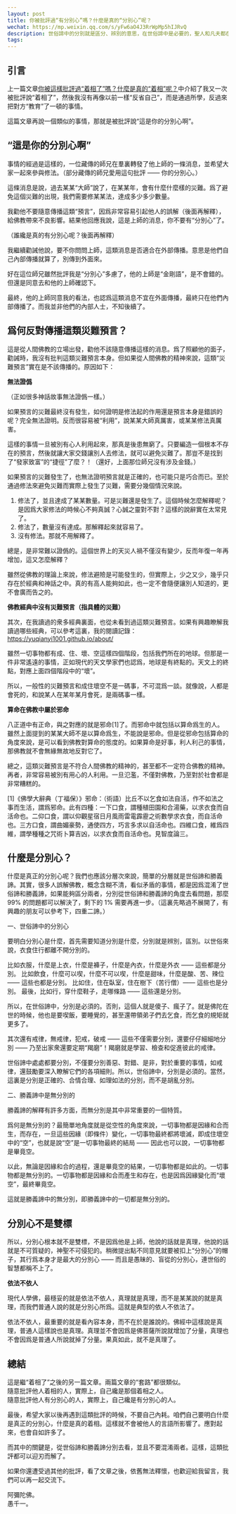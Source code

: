 ```yaml
---
layout: post
title: 你被批評過“有分別心”嗎？什麼是真的“分別心”呢？
wechat: https://mp.weixin.qq.com/s/yFw6aO4J3RrWpMp5hIJRvQ
description: 世俗諦中的分別就是區分、辨別的意思，在世俗諦中是必要的，聖人和凡夫都在分別。在勝義諦中，一切事物都是無分別的。兩者不可混爲一談。
tags:
---
```


## 引言

上一篇文章[你被這樣批評過“着相了”嗎？什麼是真的“着相”呢？](https://mp.weixin.qq.com/s/qUYC0n1HT2-fa-ZZRl75jw)中介紹了我又一次被批評說“着相了”，然後我沒有再像以前一樣“反省自己”，而是通過所學，反過來把對方“教育”了一頓的事情。

這篇文章再說一個類似的事情，那就是被批評說“這是你的分別心啊”。

## “這是你的分別心啊”

事情的經過是這樣的，一位藏傳的師兄在羣裏轉發了他上師的一條消息，並希望大家一起來參與修法。（部分藏傳的師兄愛用這句批評 —— 你的分別心。）

這條消息是說，過去某某“大師”說了，在某某年，會有什麼什麼樣的災難。爲了避免這個災難的出現，我們需要修某某法，達成多少多少數量。

我勸他不要隨意傳播這類“預言”，因爲非常容易引起他人的誤解（後面再解釋），給佛教帶來不良影響。結果他回應我說，這是上師的消息，你不要有“分別心”了。

（誰纔是真的有分別心呢？後面再解釋）

我繼續勸誡他說，要不你問問上師，這類消息是否適合在外部傳播。意思是他們自己內部傳播就算了，別傳到外面來。

好在這位師兄雖然批評我是“分別心”多慮了，他的上師是“金剛語”，是不會錯的。但還是同意去和他的上師確認下。

最終，他的上師同意我的看法，也認爲這類消息不宜在外面傳播，最終只在他們內部傳播了。而我並非他們的內部人士，不知後續了。

## 爲何反對傳播這類災難預言？

這是從人間佛教的立場出發，勸他不該隨意傳播這樣的消息。爲了照顧他的面子，勸誡時，我沒有批判這類災難預言本身。但如果從人間佛教的精神來說，這類“災難預言”實在是不該傳播的。原因如下：

**無法證僞**

（正如很多神話故事無法證僞一樣。）

如果預言的災難最終沒有發生，如何證明是修法起的作用還是預言本身是錯誤的呢？完全無法證明。反而很容易被“利用”，說某某大師真厲害，或某某修法真厲害。

這樣的事情一旦被別有心人利用起來，那真是後患無窮了。只要編造一個根本不存在的預言，然後就讓大家交錢讓別人去修法，就可以避免災難了。那豈不是找到了“發家致富”的“捷徑”了麼？！（還好，上面那位師兄沒有涉及金錢。）

如果預言的災難發生了，也無法證明預言就是正確的，也可能只是巧合而已。至於通過修法來避免災難而實際上發生了災難，需要分幾個情況來說。
1. 修法了，並且達成了某某數量。可是災難還是發生了。這個時候怎麼解釋呢？是因爲大家修法的時候心不夠真誠？心誠之靈對不對？這樣的說辭實在太常見了。
2. 修法了，數量沒有達成。那解釋起來就容易了。
3. 沒有修法。那就不用解釋了。

總是，是非常難以證僞的。這個世界上的天災人禍不僅沒有變少，反而年復一年再增加，這又怎麼解釋？

雖然從佛教的理論上來說，修法避險是可能發生的，但實際上，少之又少，幾乎只存在於經典和神話之中。真的有高人能夠如此，也一定不會隨便讓別人知道的，更不會廣而告之的。

**佛教經典中沒有災難預言（指具體的災難）**

其次，在我讀過的衆多經典裏面，也從未看到過這類災難預言。如果有興趣瞭解我讀過哪些經典，可以參考這裏，我的閱讀記錄：https://yuqianyi1001.github.io/about/

雖然一切事物都有成、住、壞、空這樣四個階段，包括我們所在的地球。但那是一件非常遙遠的事情，正如現代的天文學家們也認爲，地球是有終點的。天文上的終點，對應上面四個階段中的“壞”。

所以，一般性的災難預言和成住壞空不是一碼事，不可混爲一談。就像說，人都是會死的，和說某人在某年某月會死，是兩碼事一樣。

**算命在佛教中屬於邪命**

八正道中有正命，與之對應的就是邪命[1]了。而邪命中就包括以算命爲生的人。雖然上面提到的某某大師不是以算命爲生，不能說是邪命。但是從邪命包括算命的角度來說，是可以看到佛教對算命的態度的。如果算命是好事，利人利己的事情，那佛教就不會無緣無故地反對它了。

總之，這類災難預言是不符合人間佛教的精神的，甚至都不一定符合佛教的精神。再者，非常容易被別有用心的人利用。一旦氾濫，不僅對佛教，乃至對於社會都是非常糟糕的。

[1]《佛學大辭典（丁福保）》邪命：（術語）比丘不以乞食如法自活，作不如法之事而生活，謂爲邪命。此有四種：一下口食，謂種植田園和合湯藥，以求衣食而自活命也。二仰口食，謂以仰觀星宿日月風雨雷電霹靂之術數學求衣食，而自活命也。三方口食，謂曲媚豪勢，通使四方，巧言多求以自活命也。四維口食，維爲四維，謂學種種之咒術卜算吉凶，以求衣食而自活命也。見智度論三。

## 什麼是分別心？

什麼是真正的分別心呢？我們也應該分層次來說，簡單的分層就是世俗諦和勝義諦。其實，很多人誤解佛教，概念含糊不清，看似矛盾的事情，都是因爲混淆了世俗諦和勝義諦，如果能夠區分兩者，分別從世俗諦和勝義諦的角度去看問題，那麼 99% 的問題都可以解決了，剩下的 1% 需要再進一步。（這裏先略過不展開了，有興趣的朋友可以參考下，四重二諦。）

一、世俗諦中的分別心

要明白分別心是什麼，首先需要知道分別是什麼，分別就是辨別，區別。以世俗來說，衣食住行都離不開分別的。

比如衣服，什麼是上衣，什麼是褲子，什麼是內衣，什麼是外衣 —— 這些都是分別。
比如飲食，什麼可以喫，什麼不可以喫，什麼是甜味，什麼是酸、苦、辣位 —— 這些也都是分別。
比如住，住在臥室，住在樹下（苦行僧）—— 這些也是分別。
最後，比如行，穿什麼鞋子，走哪條路 —— 這些還是分別。

所以，在世俗諦中，分別是必須的。否則，這個人就是傻子、瘋子了。就是佛陀在世的時候，他也是要喫飯，要睡覺的，甚至還帶領弟子們去乞食，而乞食的規矩就更多了。

其次還有戒律，無戒律，犯戒，破戒 —— 這些不僅需要分別，還要仔仔細細地分別 —— 乃至出家衆還要定期“羯磨”！羯磨就是學習、檢查和促進彼此的戒律。

世俗諦中處處都要分別，不僅要分別善惡、對錯、是非，對於重要的事情，如戒律，還鼓勵要深入瞭解它們的各項細則。所以，世俗諦中，分別是必須的。當然，這裏是分別是正確的、合情合理、如理如法的分別，而不是胡亂分別。

二、勝義諦中是無分別的

勝義諦的解釋有許多方面，而無分別是其中非常重要的一個特質。

爲何是無分別的？最簡單地角度就是從空性的角度來說，一切事物都是因緣和合而生，而存在，一旦這些因緣（即條件）變化，一切事物最終都將壞滅，即成住壞空中的“空”，也就是說“空”是一切事物最終的結局 —— 因此也可以說，一切事物都是畢竟空。

以此，無論是因緣和合的過程，還是畢竟空的結果，一切事物都是如此的。一切事物都是無分別的。一切事物都是因緣和合而產生和存在，也是因爲因緣變化而“壞空”，最終畢竟空。

這就是勝義諦中的無分別，即勝義諦中的一切都是無分別的。

## 分別心不是雙標

所以，分別心根本就不是雙標，不是因爲他是上師，他說的話就是真理，他說的話就是不可質疑的，神聖不可侵犯的。稍微提出點不同意見就要被扣上“分別心”的帽子，其行爲本身才是最大的分別心 —— 而且是愚昧的、盲從的分別心，連世俗的智慧都稱不上了。

**依法不依人**

現代人學佛，最穩妥的就是依法不依人，真理就是真理，而不是某某說的就是真理，而我們普通人說的就是分別心所爲。這就是典型的依人不依法了。

依法不依人，最重要的就是看內容本身，而不在於是誰說的。佛經中這樣說是真理，普通人這樣說也是真理。真理並不會因爲是佛菩薩所說就增加了分量，真理也不會因爲是普通人所說就掉了分量。果真如此，就不是真理了。

## 總結

這是繼“着相了”之後的另一篇文章。兩篇文章的“套路”都很類似。<br>
隨意批評他人着相的人，實際上，自己纔是那個着相之人。<br>
隨意批評他人有分別心的人，實際上，自己纔是有分別心的人。<br>

最後，希望大家以後再遇到這類批評的時候，不要自己內耗。咱們自己要明白什麼是真正的分別心，什麼是真的着相。這樣就不會被他人的言語所影響了。應對起來，也會自如許多了。

而其中的關鍵是，從世俗諦和勝義諦分別去看，並且不要混淆兩者。這樣，這類批評都可以迎刃而解了。

如果你還遭受過其他的批評，看了文章之後，依舊無法釋懷，也歡迎給我留言，我們可以再一起交流下。

阿彌陀佛。<br>
愚千一。

